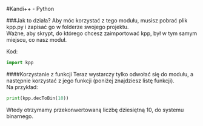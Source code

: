 #Kandi++ - Python
  
###Jak to działa?
Aby móc korzystać z tego modułu, musisz pobrać plik kpp.py i zapisać go w folderze swojego projektu.  
Ważne, aby skrypt, do którego chcesz zaimportować kpp, był w tym samym miejscu, co nasz moduł.  
  
Kod:
```python
import kpp
```
####Korzystanie z funkcji
Teraz wystarczy tylko odwołać się do modułu, a następnie korzystać z jego funkcji (poniżej znajdziesz listę funkcji).  
Na przykład:
```python
print(kpp.decToBin(10))
```
Wtedy otrzymamy przekonwertowaną liczbę dziesiętną 10, do systemu binarnego.